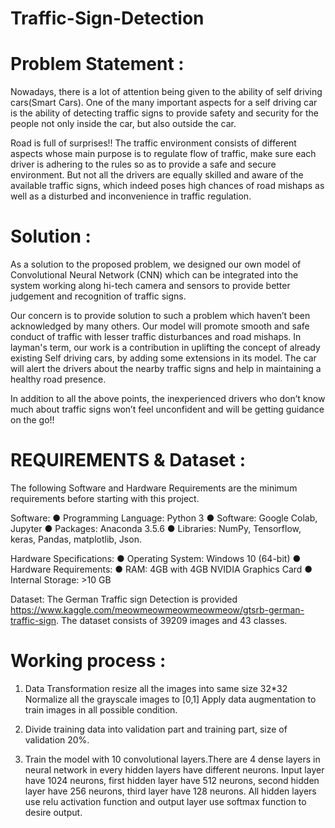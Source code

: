 # Traffic-Sign-Detection

# Problem Statement :
Nowadays, there is a lot of attention being given to the ability of self driving cars(Smart Cars). One of the many important aspects for a self driving car is the ability of detecting traffic signs to provide safety and security for the people not only inside the car, but also outside the car.

Road is full of surprises!!
The  traffic environment consists of different aspects whose main purpose is to regulate flow of traffic, make sure each driver is adhering to the rules so as to provide a safe and secure environment. But not all the drivers are equally skilled and aware of the available traffic signs, which indeed poses high chances of road mishaps as well as a disturbed and inconvenience in  traffic regulation.

# Solution : 
As a solution to the proposed problem, we designed our own model of Convolutional Neural Network (CNN) which can be integrated into the system working along hi-tech camera and sensors to provide better judgement and recognition of traffic signs. 

Our concern is to provide solution to such a problem which haven’t been acknowledged by many others. Our model will promote smooth and safe conduct of traffic with lesser traffic disturbances and road mishaps. In layman's term, our work is a contribution in uplifting the concept of already existing Self driving cars, by adding some extensions in its model. The car will alert the drivers about the nearby traffic signs and help in maintaining a healthy road presence.

In addition to all the above points, the inexperienced drivers who don’t know much about traffic signs won’t feel unconfident and will be getting guidance on the go!!

# REQUIREMENTS & Dataset :
The following Software and Hardware Requirements are the minimum requirements before starting with this project.

Software:
● Programming Language: Python 3
● Software: Google Colab, Jupyter
● Packages: Anaconda 3.5.6
● Libraries:  NumPy, Tensorflow, keras, Pandas, matplotlib, Json.

Hardware Specifications:
● Operating System: Windows 10 (64-bit)
● Hardware Requirements:
● RAM: 4GB with 4GB NVIDIA Graphics Card
● Internal Storage: >10 GB

Dataset:
The German Traffic sign Detection is provided https://www.kaggle.com/meowmeowmeowmeowmeow/gtsrb-german-traffic-sign. The dataset consists of 39209 images and 43 classes.

# Working process :
1. Data Transformation
   resize all the images into same size 32*32
   Normalize all the grayscale images to [0,1]
   Apply data augmentation to train images in all possible condition.

2. Divide training data into validation part and training part, size of validation 20%.

3. Train the model with 10 convolutional layers.There are 4 dense layers in neural network in every hidden layers have different neurons. Input layer have 1024 neurons, first  hidden layer have 512 neurons, second hidden layer have 256 neurons, third layer have 128 neurons. All hidden layers use relu activation function and output layer use softmax function to desire output.


